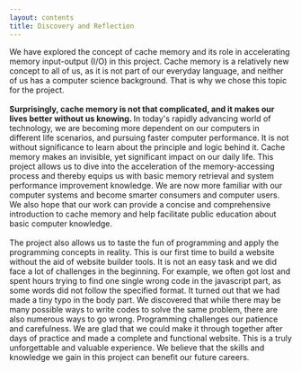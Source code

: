 ```yaml
---
layout: contents
title: Discovery and Reflection
---
```


<body>
We have explored the concept of cache memory and its role in accelerating memory input-output (I/O) in this project. Cache memory is a relatively new concept to all of us, as it is not part of our everyday language, and neither of us has a computer science background. That is why we chose this topic for the project. <br/><br/>
<b>Surprisingly, cache memory is not that complicated, and it makes our lives better without us knowing. </b> In today's rapidly advancing world of technology, we are becoming more dependent on our computers in different life scenarios, and pursuing faster computer performance. It is not without significance to learn about the principle and logic behind it. Cache memory makes an invisible, yet significant impact on our daily life. This project allows us to dive into the acceleration of the memory-accessing process and thereby equips us with basic memory retrieval and system performance improvement knowledge. We are now more familiar with our computer systems and become smarter consumers and computer users. We also hope that our work can provide a concise and comprehensive introduction to cache memory and help facilitate public education about basic computer knowledge. <br/><br/>
The project also allows us to taste the fun of programming and apply the programming concepts in reality. This is our first time to build a website without the aid of website builder tools. It is not an easy task and we did face a lot of challenges in the beginning. For example, we often got lost and spent hours trying to find one single wrong code in the javascript part, as some words did not follow the specified format. It turned out that we had made a tiny typo in the body part. We discovered that while there may be many possible ways to write codes to solve the same problem, there are also numerous ways to go wrong. Programming challenges our patience and carefulness. We are glad that we could make it through together after days of practice and made a complete and functional website. This is a truly unforgettable and valuable experience. We believe that the skills and knowledge we gain in this project can benefit our future careers. <br/><br/>
